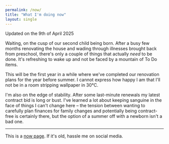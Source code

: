 ```yaml
---
permalink: /now/
title: "What I'm doing now"
layout: single
---
```

Updated on the 9th of April 2025

Waiting, on the cusp of our second child being born. After a busy few months renovating the house and wading through illnesses brought back from preschool, there's only a couple of things that actually _need_ to be done. It's refreshing to wake up and not be faced by a mountain of To Do items. 

This will be the first year in a while where we've completed our renovation plans for the year before summer. I cannot express how happy I am that I'll not be in a room stripping wallpaper in 30℃.

I'm also on the edge of stability. After some last-minute renewals my latest contract bid is long or bust. I've learned a lot about keeping sanguine in the face of things I can't change here – the tension between wanting to carefully plan finances for family changes and potentially being contract-free is certainly there, but the option of a summer off with a newborn isn't a bad one.

---
This is a [now page](https://nownownow.com). If it's old, hassle me on social media.
